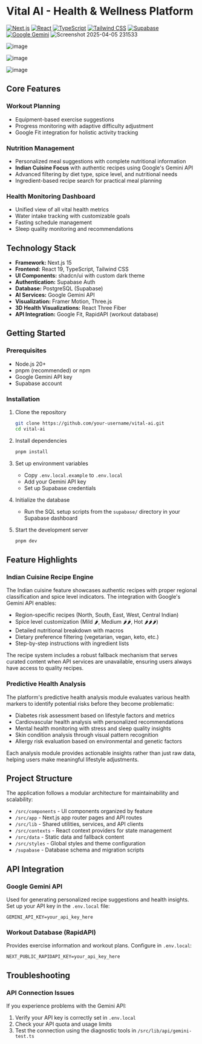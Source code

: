 # Vital AI - Health & Wellness Platform

[![Next.js](https://img.shields.io/badge/Next.js-15-black?style=flat-square&logo=next.js)](https://nextjs.org/)
[![React](https://img.shields.io/badge/React-19-blue?style=flat-square&logo=react)](https://reactjs.org/)
[![TypeScript](https://img.shields.io/badge/TypeScript-5-blue?style=flat-square&logo=typescript)](https://www.typescriptlang.org/)
[![Tailwind CSS](https://img.shields.io/badge/Tailwind-3-38B2AC?style=flat-square&logo=tailwind-css)](https://tailwindcss.com/)
[![Supabase](https://img.shields.io/badge/Supabase-Database-green?style=flat-square&logo=supabase)](https://supabase.io/)
[![Google Gemini](https://img.shields.io/badge/Google-Gemini_API-4285F4?style=flat-square&logo=google)](https://ai.google.dev/)
![Screenshot 2025-04-05 231533](https://github.com/user-attachments/assets/69725033-1cd7-4ef6-a5a4-126669ac3f4a)


![image](https://github.com/user-attachments/assets/e23c9d5e-a681-4cfe-8567-77f3c98d9929)


![image](https://github.com/user-attachments/assets/e0224d74-e68f-4a04-8784-03438fad0218)



![image](https://github.com/user-attachments/assets/ec7b0b48-d8e0-43f0-9277-0565d0adb535)




## Core Features

### Workout Planning
- Equipment-based exercise suggestions
- Progress monitoring with adaptive difficulty adjustment
- Google Fit integration for holistic activity tracking

### Nutrition Management
- Personalized meal suggestions with complete nutritional information
- **Indian Cuisine Focus** with authentic recipes using Google's Gemini API
- Advanced filtering by diet type, spice level, and nutritional needs
- Ingredient-based recipe search for practical meal planning

### Health Monitoring Dashboard
- Unified view of all vital health metrics
- Water intake tracking with customizable goals
- Fasting schedule management
- Sleep quality monitoring and recommendations

## Technology Stack

- **Framework:** Next.js 15
- **Frontend:** React 19, TypeScript, Tailwind CSS
- **UI Components:** shadcn/ui with custom dark theme
- **Authentication:** Supabase Auth
- **Database:** PostgreSQL (Supabase)
- **AI Services:** Google Gemini API
- **Visualization:** Framer Motion, Three.js
- **3D Health Visualizations:** React Three Fiber
- **API Integration:** Google Fit, RapidAPI (workout database)

## Getting Started

### Prerequisites
- Node.js 20+
- pnpm (recommended) or npm
- Google Gemini API key
- Supabase account

### Installation

1. Clone the repository
   ```bash
   git clone https://github.com/your-username/vital-ai.git
   cd vital-ai
   ```

2. Install dependencies
   ```bash
   pnpm install
   ```

3. Set up environment variables
   - Copy `.env.local.example` to `.env.local`
   - Add your Gemini API key
   - Set up Supabase credentials

4. Initialize the database
   - Run the SQL setup scripts from the `supabase/` directory in your Supabase dashboard

5. Start the development server
   ```bash
   pnpm dev
   ```

## Feature Highlights

### Indian Cuisine Recipe Engine

The Indian cuisine feature showcases authentic recipes with proper regional classification and spice level indicators. The integration with Google's Gemini API enables:

- Region-specific recipes (North, South, East, West, Central Indian)
- Spice level customization (Mild 🌶️, Medium 🌶️🌶️, Hot 🌶️🌶️🌶️)
- Detailed nutritional breakdown with macros
- Dietary preference filtering (vegetarian, vegan, keto, etc.)
- Step-by-step instructions with ingredient lists

The recipe system includes a robust fallback mechanism that serves curated content when API services are unavailable, ensuring users always have access to quality recipes.

### Predictive Health Analysis

The platform's predictive health analysis module evaluates various health markers to identify potential risks before they become problematic:

- Diabetes risk assessment based on lifestyle factors and metrics
- Cardiovascular health analysis with personalized recommendations
- Mental health monitoring with stress and sleep quality insights
- Skin condition analysis through visual pattern recognition
- Allergy risk evaluation based on environmental and genetic factors

Each analysis module provides actionable insights rather than just raw data, helping users make meaningful lifestyle adjustments.

## Project Structure

The application follows a modular architecture for maintainability and scalability:

- `/src/components` - UI components organized by feature
- `/src/app` - Next.js app router pages and API routes
- `/src/lib` - Shared utilities, services, and API clients
- `/src/contexts` - React context providers for state management
- `/src/data` - Static data and fallback content
- `/src/styles` - Global styles and theme configuration
- `/supabase` - Database schema and migration scripts

## API Integration

### Google Gemini API

Used for generating personalized recipe suggestions and health insights. Set up your API key in the `.env.local` file:

```
GEMINI_API_KEY=your_api_key_here
```

### Workout Database (RapidAPI)

Provides exercise information and workout plans. Configure in `.env.local`:

```
NEXT_PUBLIC_RAPIDAPI_KEY=your_api_key_here
```

## Troubleshooting

### API Connection Issues

If you experience problems with the Gemini API:
1. Verify your API key is correctly set in `.env.local`
2. Check your API quota and usage limits
3. Test the connection using the diagnostic tools in `/src/lib/api/gemini-test.ts`
